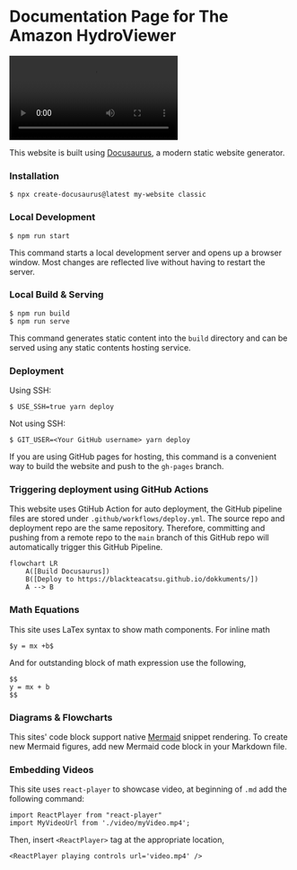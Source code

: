 # Documentation Page for The Amazon HydroViewer

<video controls src="/blog/2024-07-14-welcome/Map_3D.mp4" title=""></video>

This website is built using [Docusaurus](https://docusaurus.io/), a modern static website generator.

### Installation

```
$ npx create-docusaurus@latest my-website classic
```

### Local Development

```
$ npm run start
```

This command starts a local development server and opens up a browser window. Most changes are reflected live without having to restart the server.

### Local Build & Serving

```
$ npm run build
$ npm run serve
```

This command generates static content into the `build` directory and can be served using any static contents hosting service.

### Deployment

Using SSH:

```
$ USE_SSH=true yarn deploy
```

Not using SSH:

```
$ GIT_USER=<Your GitHub username> yarn deploy
```

If you are using GitHub pages for hosting, this command is a convenient way to build the website and push to the `gh-pages` branch.

### Triggering deployment using GitHub Actions

This website uses GtiHub Action for auto deployment, the GitHub pipeline files are stored under `.github/workflows/deploy.yml`. The source repo and deployment repo are the same repository. Therefore, committing and pushing from a remote repo to the `main` branch of this GitHub repo will automatically trigger this GitHub Pipeline.

```mermaid
flowchart LR
    A([Build Docusaurus]) 
    B([Deploy to https://blackteacatsu.github.io/dokkuments/])
    A --> B
```

### Math Equations
This site uses LaTex syntax to show math components. For inline math
```
$y = mx +b$
```

And for outstanding block of math expression use the following,
```
$$
y = mx + b
$$
```

### Diagrams & Flowcharts
This sites' code block support native [Mermaid](https://mermaid.js.org/) snippet rendering. To create new Mermaid figures, add new Mermaid code block in your Markdown file.

### Embedding Videos
This site uses `react-player` to showcase video, at beginning of `.md` add the following command:

```
import ReactPlayer from "react-player"
import MyVideoUrl from './video/myVideo.mp4';
```

Then, insert `<ReactPlayer>` tag at the appropriate location,
```
<ReactPlayer playing controls url='video.mp4' />
```